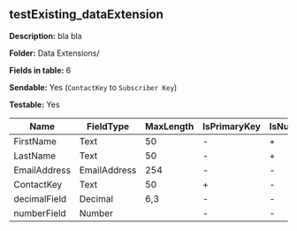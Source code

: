 ## testExisting_dataExtension

**Description:** bla bla

**Folder:** Data Extensions/

**Fields in table:** 6

**Sendable:** Yes (`ContactKey` to `Subscriber Key`)

**Testable:** Yes

| Name | FieldType | MaxLength | IsPrimaryKey | IsNullable | DefaultValue |
| --- | --- | --- | --- | --- | --- |
| FirstName | Text | 50 | - | + |  |
| LastName | Text | 50 | - | + |  |
| EmailAddress | EmailAddress | 254 | - | - |  |
| ContactKey | Text | 50 | + | - |  |
| decimalField | Decimal | 6,3 | - | - |  |
| numberField | Number |  | - | - |  |

